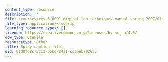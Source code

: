 ```yaml
---
content_type: resource
description: ''
file: /courses/res-5-0001-digital-lab-techniques-manual-spring-2007/01d8fd8c3c1355bd84a1cceaeb792635_GtuMlWMajtw.vtt
file_type: application/x-subrip
learning_resource_types: []
license: https://creativecommons.org/licenses/by-nc-sa/4.0/
ocw_type: OCWFile
resourcetype: Other
title: 3play caption file
uid: 01d8fd8c-3c13-55bd-84a1-cceaeb792635
---
```

